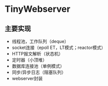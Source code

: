 # TinyWebserver

## 主要实现
* 线程池，工作队列（deque）
* socket连接（epoll ET，LT模式；reactor模式）
* HTTP报文解析（状态机）
* 定时器（小顶堆）
* 数据库连接池（单例模式）
* 同步/异步日志（阻塞队列）
* webserver封装
